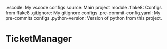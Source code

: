 .vscode: My vscode configs 
source: Main project module
.flake8: Configs from flake8
.gitignore: My gitignore configs
.pre-commit-config.yaml: My pre-commits configs
.python-version: Version of python from this project.
# TicketManager
